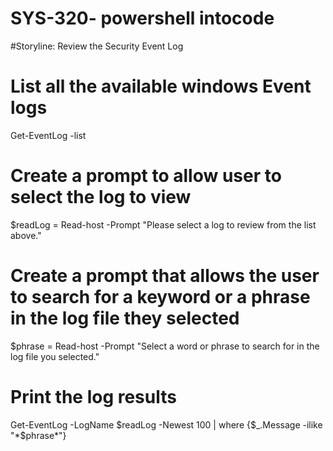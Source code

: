 # SYS-320- powershell intocode

#Storyline: Review the Security Event Log


# List all the available windows Event logs
Get-EventLog -list 

# Create a prompt to allow user to select the log to view
$readLog = Read-host -Prompt "Please select a log to review from the list above." 

# Create a prompt that allows the user to search for a keyword or a phrase in the log file they selected 
$phrase = Read-host -Prompt "Select a word or phrase to search for in the log file you selected."


# Print the log results
Get-EventLog -LogName $readLog -Newest 100 | where {$_.Message -ilike "*$phrase*"} 
